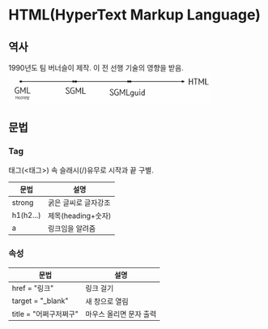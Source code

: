 # HTML(HyperText Markup Language)

## 역사

1990년도 팀 버너슬이 제작. 이 전 선행 기술의 영향을 받음.  
<img src="htmlHistory.png" width="400" height="60"></img>

## 문법

### Tag

태그(<태그>) 속 슬래시(/)유무로 시작과 끝 구별.

| 문법      | 설명                 |
| --------- | -------------------- |
| strong    | 굵은 글씨로 글자강조 |
| h1(h2...) | 제목(heading+숫자)   |
| a         | 링크임을 알려줌      |

### 속성

| 문법                   | 설명                    |
| ---------------------- | ----------------------- |
| href = "링크"          | 링크 걸기               |
| target = "\_blank"     | 새 창으로 열림          |
| title = "어쩌구저쩌구" | 마우스 올리면 문자 출력 |
